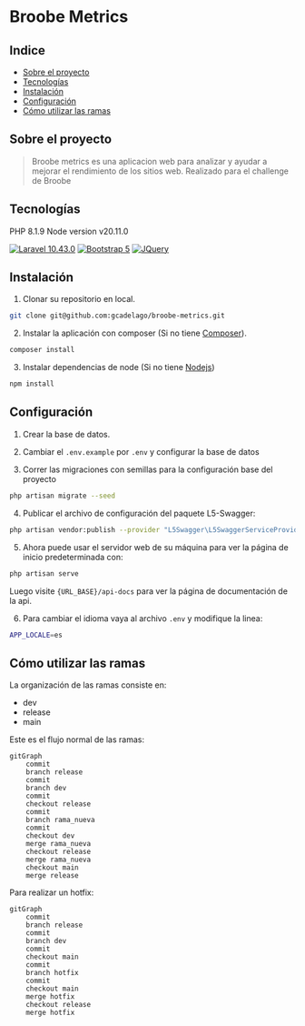 # Broobe Metrics

## Indice
* <a href="#project">Sobre el proyecto</a>
* <a href="#technology">Tecnologías</a>
* <a href="#setup">Instalación</a>
* <a href="#config">Configuración</a>
* <a href="#branchs">Cómo utilizar las ramas</a>

## Sobre el proyecto <a name="project"></a>
> Broobe metrics es una aplicacion web para analizar y ayudar a mejorar el rendimiento de los sitios web. Realizado para el challenge de Broobe

## Tecnologías <a name="technology"></a>

PHP 8.1.9
Node version v20.11.0

[![Laravel 10.43.0][Laravel.com]][Laravel-url] [![Bootstrap 5][Bootstrap.com]][Bootstrap-url] [![JQuery][JQuery.com]][JQuery-url]

## Instalación <a name="setup"></a>
1. Clonar su repositorio en local.
```bash
git clone git@github.com:gcadelago/broobe-metrics.git
```

2. Instalar la aplicación con composer (Si no tiene [Composer](https://getcomposer.org/ "https://getcomposer.org/")).
```bash
composer install
```

3. Instalar dependencias de node (Si no tiene [Nodejs](https://nodejs.org/en/))
```bash
npm install
```

## Configuración <a name="config"></a>
1. Crear la base de datos.

2. Cambiar el `.env.example` por `.env` y configurar la base de datos

3. Correr las migraciones con semillas para la configuración base del proyecto
```bash
php artisan migrate --seed
```

4. Publicar el archivo de configuración del paquete L5-Swagger:
```bash
php artisan vendor:publish --provider "L5Swagger\L5SwaggerServiceProvider"
```

5. Ahora puede usar el servidor web de su máquina para ver la página de inicio predeterminada con:
```bash
php artisan serve
```

Luego visite `{URL_BASE}/api-docs` para ver la página de documentación de la api.

6. Para cambiar el idioma vaya al archivo `.env` y modifique la linea:
```bash
APP_LOCALE=es
```

## Cómo utilizar las ramas <a name="branchs"></a>
La organización de las ramas consiste en:
- dev
- release
- main

Este es el flujo normal de las ramas:
```mermaid
gitGraph
    commit
    branch release
    commit
    branch dev
    commit
    checkout release
    commit
    branch rama_nueva
    commit
    checkout dev
    merge rama_nueva
    checkout release
    merge rama_nueva
    checkout main
    merge release
```

Para realizar un hotfix:
```mermaid
gitGraph
    commit
    branch release
    commit
    branch dev
    commit
    checkout main
    commit
    branch hotfix
    commit
    checkout main
    merge hotfix
    checkout release
    merge hotfix
```

<!-- Para los tags -->
<!-- https://www.markdownguide.org/basic-syntax/#reference-style-links -->
[Laravel.com]: https://img.shields.io/badge/Laravel-FF2D20?style=for-the-badge&logo=laravel&logoColor=white
[Laravel-url]: https://laravel.com
[Bootstrap.com]: https://img.shields.io/badge/Bootstrap-563D7C?style=for-the-badge&logo=bootstrap&logoColor=white
[Bootstrap-url]: https://getbootstrap.com
[JQuery.com]: https://img.shields.io/badge/jQuery-0769AD?style=for-the-badge&logo=jquery&logoColor=white
[JQuery-url]: https://jquery.com 
